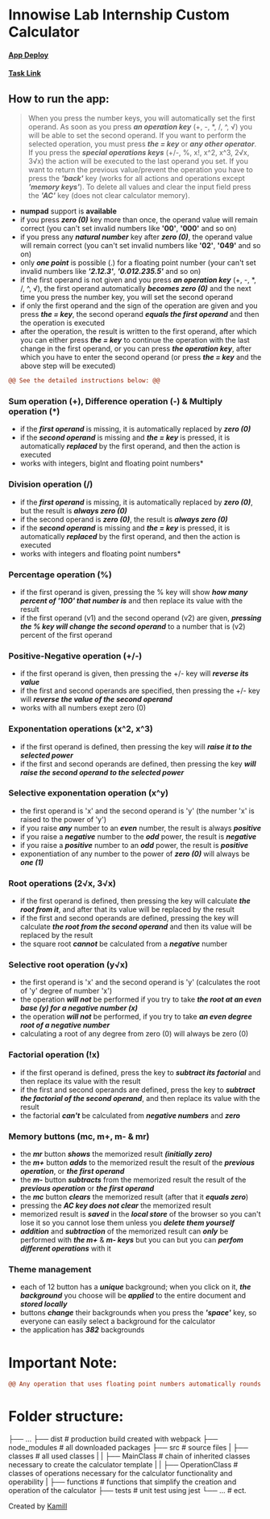 # Innowise Lab Internship Custom Calculator

#### [App Deploy](https://amgod1.github.io/Innowise-Lab-Internship-Custom-Calculator/dist/)

#### [Task Link](https://drive.google.com/file/d/18RDvQiHxvJ5FnfJg68lYUZB8oAmOTVof/view?usp=sharing)

## How to run the app:

> When you press the number keys, you will automatically set the first operand. As soon as you press **_an operation key_** (+, -, \*, /, ^, √) you will be able to set the second operand. If you want to perform the selected operation, you must press **_the = key_** or **_any other operator_**. If you press the **_special operations keys_** (+/-, %, x!, x^2, x^3, 2√x, 3√x) the action will be executed to the last operand you set. If you want to return the previous value/prevent the operation you have to press the **_'back'_** key (works for all actions and operations except **_'memory keys'_**). To delete all values and clear the input field press the **_'AC'_** key (does not clear calculator memory).

- **numpad** support is **available**
- if you press **_zero (0)_** key more than once, the operand value will remain correct (you can't set invalid numbers like **'00'**, **'000'** and so on)
- if you press any **_natural number_** key after **_zero (0)_**, the operand value will remain correct (you can't set invalid numbers like **'02'**, **'049'** and so on)
- only **_one point_** is possible (.) for a floating point number (your can't set invalid numbers like **_'2.12.3'_**, **_'0.012.235.5'_** and so on)
- if the first operand is not given and you press **_an operation key_** (+, -, \*, /, ^, √), the first operand automatically **_becomes zero (0)_** and the next time you press the number key, you will set the second operand
- if only the first operand and the sign of the operation are given and you press **_the = key_**, the second operand **_equals the first operand_** and then the operation is executed
- after the operation, the result is written to the first operand, after which you can either press **_the = key_** to continue the operation with the last change in the first operand, or you can press **_the operation key_**, after which you have to enter the second operand (or press **_the = key_** and the above step will be executed)

```diff
@@ See the detailed instructions below: @@
```

### Sum operation (+), Difference operation (-) & Multiply operation (\*)

- if the **_first operand_** is missing, it is automatically replaced by **_zero (0)_**
- if the **_second operand_** is missing and **_the = key_** is pressed, it is automatically **_replaced_** by the first operand, and then the action is executed
- works with integers, bigInt and floating point numbers\*

### Division operation (/)

- if the **_first operand_** is missing, it is automatically replaced by **_zero (0)_**, but the result is **_always zero (0)_**
- if the second operand is **_zero (0)_**, the result is **_always zero (0)_**
- if the **_second operand_** is missing and **_the = key_** is pressed, it is automatically **_replaced_** by the first operand, and then the action is executed
- works with integers and floating point numbers\*

### Percentage operation (%)

- if the first operand is given, pressing the % key will show **_how many percent of '100' that number is_** and then replace its value with the result
- if the first operand (v1) and the second operand (v2) are given, **_pressing the % key will change the second operand_** to a number that is (v2) percent of the first operand

### Positive-Negative operation (+/-)

- if the first operand is given, then pressing the +/- key will **_reverse its value_**
- if the first and second operands are specified, then pressing the +/- key will **_reverse the value of the second operand_**
- works with all numbers exept zero (0)

### Exponentation operations (x^2, x^3)

- if the first operand is defined, then pressing the key will **_raise it to the selected power_**
- if the first and second operands are defined, then pressing the key **_will raise the second operand to the selected power_**

### Selective exponentation operation (x^y)

- the first operand is 'x' and the second operand is 'y' (the number 'x' is raised to the power of 'y')
- if you raise **_any_** number to an **_even_** number, the result is always **_positive_**
- if you raise a **_negative_** number to the **_odd_** power, the result is **_negative_**
- if you raise a **_positive_** number to an **_odd_** power, the result is **_positive_**
- exponentiation of any number to the power of **_zero (0)_** will always be **_one (1)_**

### Root operations (2√x, 3√x)

- if the first operand is defined, then pressing the key will calculate **_the root from it_**, and after that its value will be replaced by the result
- if the first and second operands are defined, pressing the key will calculate **_the root from the second operand_** and then its value will be replaced by the result
- the square root **_cannot_** be calculated from a **_negative_** number

### Selective root operation (y√x)

- the first operand is 'x' and the second operand is 'y' (calculates the root of 'y' degree of number 'x')
- the operation **_will not_** be performed if you try to take **_the root at an even base (y) for a negative number (x)_**
- the operation **_will not_** be performed, if you try to take **_an even degree root of a negative number_**
- сalculating a root of any degree from zero (0) will always be zero (0)

### Factorial operation (!x)

- if the first operand is defined, press the key to **_subtract its factorial_** and then replace its value with the result
- if the first and second operands are defined, press the key to **_subtract the factorial of the second operand_**, and then replace its value with the result
- the factorial **_can't_** be calculated from **_negative numbers_** and **_zero_**

### Memory buttons (mc, m+, m- & mr)

- the **_mr_** button **_shows_** the memorized result **_(initially zero)_**
- the **_m+_** button **_adds_** to the memorized result the result of the **_previous operation_**, or **_the first operand_**
- the **_m-_** button **_subtracts_** from the memorized result the result of the **_previous operation_** or **_the first operand_**
- the **_mc_** button **_clears_** the memorized result (after that it **_equals zero_**)
- pressing the **_AC key does not clear_** the memorized result
- memorized result is **_saved_** in the **_local store_** of the browser so you can't lose it so you cannot lose them unless you **_delete them yourself_**
- **_addition_** and **_subtraction_** of the memorized result can **_only_** be performed with **_the m+_** & **_m- keys_** but you can but you can **_perfom different operations_** with it

### Theme management

- each of 12 button has a **_unique_** background; when you click on it, **_the background_** you choose will be **_applied_** to the entire document and **_stored locally_**
- buttons **_change_** their backgrounds when you press the **_'space'_** key, so everyone can easily select a background for the calculator
- the application has **_382_** backgrounds

# Important Note:

```diff
@@ Any operation that uses floating point numbers automatically rounds the result to 11 digits after the dot. @@
```

# Folder structure:

├── ...
├── dist # production build created with webpack
├── node_modules # all downloaded packages
├── src # source files
| ├── classes # all used classes
| | ├── MainClass # chain of inherited classes necessary to create the calculator template
| | ├── OperationClass # classes of operations necessary for the calculator functionality and operability
| ├── functions # functions that simplify the creation and operation of the calculator
├── tests # unit test using jest
└── ... # ect.

Created by [Kamill](https://github.com/amgod1)
